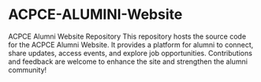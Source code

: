 # ACPCE-ALUMINI-Website
ACPCE Alumni Website Repository This repository hosts the source code for the ACPCE Alumni Website. It provides a platform for alumni to connect, share updates, access events, and explore job opportunities. Contributions and feedback are welcome to enhance the site and strengthen the alumni community!
